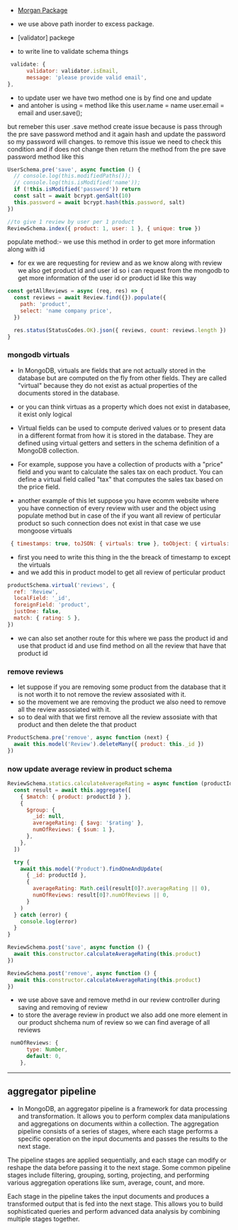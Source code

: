 - [Morgan Package](https://www.npmjs.com/package/morgan)

- we use above path inorder to excess package.

- [validator] packege
- to write line to validate schema things

```js
 validate: {
      validator: validator.isEmail,
      message: 'please provide valid email',
},
```

- to update user we have two method one is by find one and update
- and antoher is using = method like this
  user.name = name
  user.email = email
  and user.save();

but remeber this user .save method create issue because is pass through the pre save password method and it again hash and update the password so my password will changes.
to remove this issue we need to check this condition and if does not change then return the method from the pre save password method
like this

```js
UserSchema.pre('save', async function () {
  // console.log(this.modifiedPaths());
  // console.log(this.isModified('name'));
  if (!this.isModified('password')) return
  const salt = await bcrypt.genSalt(10)
  this.password = await bcrypt.hash(this.password, salt)
})
```

```js
//to give 1 review by user per 1 product
ReviewSchema.index({ product: 1, user: 1 }, { unique: true })
```

populate method:- we use this method in order to get more information along with id

- for ex we are requesting for review and as we know along with review we also get product id and user id so i can request from the mongodb to get more information of the user id or product id like this way

```js
const getAllReviews = async (req, res) => {
  const reviews = await Review.find({}).populate({
    path: 'product',
    select: 'name company price',
  })

  res.status(StatusCodes.OK).json({ reviews, count: reviews.length })
}
```

### mongodb virtuals

- In MongoDB, virtuals are fields that are not actually stored in the database but are computed on the fly from other fields. They are called "virtual" because they do not exist as actual properties of the documents stored in the database.

- or you can think virtuas as a property which does not exist in databasee, it exist only logical

- Virtual fields can be used to compute derived values or to present data in a different format from how it is stored in the database. They are defined using virtual getters and setters in the schema definition of a MongoDB collection.

- For example, suppose you have a collection of products with a "price" field and you want to calculate the sales tax on each product. You can define a virtual field called "tax" that computes the sales tax based on the price field.

- another example of this let suppose you have ecomm website where you have connection of every review with user and the object using populate method but in case of the if you want all review of perticular product so such connection does not exist in that case we use mongoose virtuals

```js
 { timestamps: true, toJSON: { virtuals: true }, toObject: { virtuals: true } }
```

- first you need to write this thing in the the breack of timestamp to except the virtuals
- and we add this in product model to get all review of perticular product

```js
productSchema.virtual('reviews', {
  ref: 'Review',
  localField: '_id',
  foreignField: 'product',
  justOne: false,
  match: { rating: 5 },
})
```

- we can also set another route for this where we pass the product id and use that product id and use find method on all the review that have that product id

### remove reviews

- let suppose if you are removing some product from the database that it is not worth it to not remove the review assosiated with it.
- so the movement we are removing the product we also need to remove all the review assosiated with it.
- so to deal with that we first remove all the review assosiate with that product and then delete the that product

```js
ProductSchema.pre('remove', async function (next) {
  await this.model('Review').deleteMany({ product: this._id })
})
```

### now update average review in product schema

```js
ReviewSchema.statics.calculateAverageRating = async function (productId) {
  const result = await this.aggregate([
    { $match: { product: productId } },
    {
      $group: {
        _id: null,
        averageRating: { $avg: '$rating' },
        numOfReviews: { $sum: 1 },
      },
    },
  ])

  try {
    await this.model('Product').findOneAndUpdate(
      { _id: productId },
      {
        averageRating: Math.ceil(result[0]?.averageRating || 0),
        numOfReviews: result[0]?.numOfReviews || 0,
      }
    )
  } catch (error) {
    console.log(error)
  }
}

ReviewSchema.post('save', async function () {
  await this.constructor.calculateAverageRating(this.product)
})

ReviewSchema.post('remove', async function () {
  await this.constructor.calculateAverageRating(this.product)
})
```

- we use above save and remove methd in our review controller during saving and removing of review
- to store the average review in product we also add one more element in our product shchema num of review so we can find average of all reviews

```js
 numOfReviews: {
      type: Number,
      default: 0,
    },
```

---

## aggregator pipeline

- In MongoDB, an aggregator pipeline is a framework for data processing and transformation. It allows you to perform complex data manipulations and aggregations on documents within a collection. The aggregation pipeline consists of a series of stages, where each stage performs a specific operation on the input documents and passes the results to the next stage.

The pipeline stages are applied sequentially, and each stage can modify or reshape the data before passing it to the next stage. Some common pipeline stages include filtering, grouping, sorting, projecting, and performing various aggregation operations like sum, average, count, and more.

Each stage in the pipeline takes the input documents and produces a transformed output that is fed into the next stage. This allows you to build sophisticated queries and perform advanced data analysis by combining multiple stages together.
